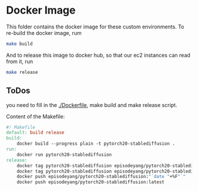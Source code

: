 # Docker Image

This folder contains the docker image for these custom environments. To re-build the docker image, rum

```bash
make build
```

And to release this image to docker hub, so that our ec2 instances can read from it, run

```bash
make release
```

## ToDos

you need to fill in the [./Dockerfile](Dockerfile),  make build and make release script.



Content of the Makefile:

```makefile
#! Makefile
default: build release
build:
	docker build --progress plain -t pytorch20-stablediffusion .
run:
	docker run pytorch20-stablediffusion
release:
	docker tag pytorch20-stablediffusion episodeyang/pytorch20-stablediffusion:"`date "+%F"`"
	docker tag pytorch20-stablediffusion episodeyang/pytorch20-stablediffusion:latest
	docker push episodeyang/pytorch20-stablediffusion:"`date "+%F"`"
	docker push episodeyang/pytorch20-stablediffusion:latest
```


